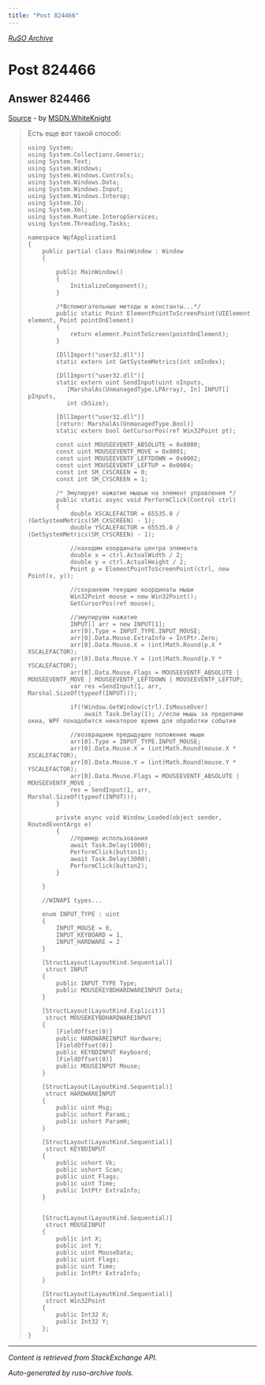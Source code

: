 ```yaml
---
title: "Post 824466"
---
```

<p><i><a href="https://github.com/MSDN-WhiteKnight/ruso-archive/">RuSO Archive</a></i></p>
<h1>Post 824466</h1>
<h2>Answer 824466</h2>
<p><a href="https://ru.stackoverflow.com/a/824466/">Source</a> - by <a href="https://ru.stackoverflow.com/users/240512/msdn-whiteknight">MSDN.WhiteKnight</a></p>
<blockquote>
<p>Есть еще вот такой способ:</p>

<pre><code>using System;
using System.Collections.Generic;
using System.Text;
using System.Windows;
using System.Windows.Controls;
using System.Windows.Data;
using System.Windows.Input;
using System.Windows.Interop;
using System.IO;
using System.Xml;
using System.Runtime.InteropServices;
using System.Threading.Tasks;

namespace WpfApplication1
{
    public partial class MainWindow : Window
    {

        public MainWindow()
        {
            InitializeComponent();             
        }

        /*Вспомогательные методы и константы...*/
        public static Point ElementPointToScreenPoint(UIElement element, Point pointOnElement)
        {
            return element.PointToScreen(pointOnElement);
        }

        [DllImport("user32.dll")]
        static extern int GetSystemMetrics(int smIndex);

        [DllImport("user32.dll")]
        static extern uint SendInput(uint nInputs,
           [MarshalAs(UnmanagedType.LPArray), In] INPUT[] pInputs,
           int cbSize);

        [DllImport("user32.dll")]
        [return: MarshalAs(UnmanagedType.Bool)]
        static extern bool GetCursorPos(ref Win32Point pt);

        const uint MOUSEEVENTF_ABSOLUTE = 0x8000;
        const uint MOUSEEVENTF_MOVE = 0x0001;
        const uint MOUSEEVENTF_LEFTDOWN = 0x0002;
        const uint MOUSEEVENTF_LEFTUP = 0x0004;
        const int SM_CXSCREEN = 0;
        const int SM_CYSCREEN = 1;        

        /* Эмулирует нажатие мышью на элемент управления */
        public static async void PerformClick(Control ctrl)
        { 
            double XSCALEFACTOR = 65535.0 / (GetSystemMetrics(SM_CXSCREEN) - 1);
            double YSCALEFACTOR = 65535.0 / (GetSystemMetrics(SM_CYSCREEN) - 1);

            //находим координаты центра элемента
            double x = ctrl.ActualWidth / 2;
            double y = ctrl.ActualHeight / 2;
            Point p = ElementPointToScreenPoint(ctrl, new Point(x, y));            

            //сохраняем текущие координаты мыши
            Win32Point mouse = new Win32Point();
            GetCursorPos(ref mouse);            

            //эмулируем нажатие
            INPUT[] arr = new INPUT[1];            
            arr[0].Type = INPUT_TYPE.INPUT_MOUSE;
            arr[0].Data.Mouse.ExtraInfo = IntPtr.Zero;
            arr[0].Data.Mouse.X = (int)Math.Round(p.X * XSCALEFACTOR);
            arr[0].Data.Mouse.Y = (int)Math.Round(p.Y * YSCALEFACTOR);
            arr[0].Data.Mouse.Flags = MOUSEEVENTF_ABSOLUTE | MOUSEEVENTF_MOVE | MOUSEEVENTF_LEFTDOWN | MOUSEEVENTF_LEFTUP;
            var res =SendInput(1, arr, Marshal.SizeOf(typeof(INPUT)));            

            if(!Window.GetWindow(ctrl).IsMouseOver)
                await Task.Delay(1); //если мышь за пределами окна, WPF понадобится некоторое время для обработки события

            //возвращаем предыдущее положение мыши
            arr[0].Type = INPUT_TYPE.INPUT_MOUSE;
            arr[0].Data.Mouse.X = (int)Math.Round(mouse.X * XSCALEFACTOR);
            arr[0].Data.Mouse.Y = (int)Math.Round(mouse.Y * YSCALEFACTOR);
            arr[0].Data.Mouse.Flags = MOUSEEVENTF_ABSOLUTE | MOUSEEVENTF_MOVE ;
            res = SendInput(1, arr, Marshal.SizeOf(typeof(INPUT)));
        }

        private async void Window_Loaded(object sender, RoutedEventArgs e)
        {
            //пример использования
            await Task.Delay(1000);
            PerformClick(button1); 
            await Task.Delay(3000);
            PerformClick(button2);
        }  

    }

    //WINAPI types...

    enum INPUT_TYPE : uint
    {
        INPUT_MOUSE = 0,
        INPUT_KEYBOARD = 1,
        INPUT_HARDWARE = 2
    }

    [StructLayout(LayoutKind.Sequential)]
     struct INPUT
    {
        public INPUT_TYPE Type;
        public MOUSEKEYBDHARDWAREINPUT Data;
    }

    [StructLayout(LayoutKind.Explicit)]
     struct MOUSEKEYBDHARDWAREINPUT
    {
        [FieldOffset(0)]
        public HARDWAREINPUT Hardware;
        [FieldOffset(0)]
        public KEYBDINPUT Keyboard;
        [FieldOffset(0)]
        public MOUSEINPUT Mouse;
    }

    [StructLayout(LayoutKind.Sequential)]
     struct HARDWAREINPUT
    {
        public uint Msg;
        public ushort ParamL;
        public ushort ParamH;
    }

    [StructLayout(LayoutKind.Sequential)]
     struct KEYBDINPUT
    {
        public ushort Vk;
        public ushort Scan;
        public uint Flags;
        public uint Time;
        public IntPtr ExtraInfo;
    }


    [StructLayout(LayoutKind.Sequential)]
     struct MOUSEINPUT
    {
        public int X;
        public int Y;
        public uint MouseData;
        public uint Flags;
        public uint Time;
        public IntPtr ExtraInfo;
    }

    [StructLayout(LayoutKind.Sequential)]
     struct Win32Point
    {
        public Int32 X;
        public Int32 Y;
    };
}
</code></pre>

</blockquote>
<hr/>
<p><i>Content is retrieved from StackExchange API. </i></p>
<p><i>Auto-generated by ruso-archive tools. </i></p>
